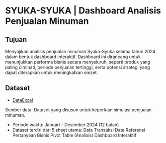 # SYUKA-SYUKA | Dashboard Analisis Penjualan Minuman

## Tujuan 
Menyajikan analisis penjualan minuman Syuka-Syuka selama tahun 2024 dalam bentuk dashboard interaktif. Dashboard ini dirancang untuk menunjukkan performa bisnis secara menyeluruh, seperti produk yang paling diminati, periode penjualan tertinggi, serta potensi strategi yang dapat diterapkan untuk meningkatkan omzet.

## Dataset
- <a href="https://github.com/rafaauroraa/Data-Analisis-Dashboard-Excel/blob/main/Project%20Excel%20-%20Analisis%20Penjualan%20Minuman%20Syukasyuka%20-%20Rafa%20Aurora%20Affariha.xlsx">DataExcel</a>

Sumber data: Dataset yang disusun untuk keperluan simulasi penjualan minuman.
- Periode waktu: Januari – Desember 2024 (12 bulan)
- Dataset terdiri dari 5 sheet utama:
Data Transaksi
Data Referensi
Pertanyaan Bisnis
Pivot Table (Analisis)
Dashboard Interaktif
